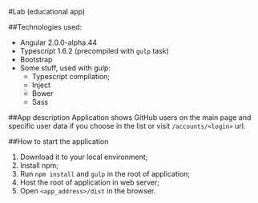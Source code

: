#Lab (educational app)

##Technologies used:
- Angular 2.0.0-alpha.44
- Typescript 1.6.2 (precompiled with `gulp` task)
- Bootstrap
- Some stuff, used with gulp:
  - Typescript compilation;
  - Inject
  - Bower
  - Sass
  
##App description
Application shows GitHub users on the main page and specific user data if you choose in the list or visit `/accounts/<login>` url.

##How to start the application

1. Download it to your local environment;
2. Install npm;
3. Run `npm install` and `gulp` in the root of application;
4. Host the root of application in web server;
5. Open `<app_address>/dist` in the browser.
